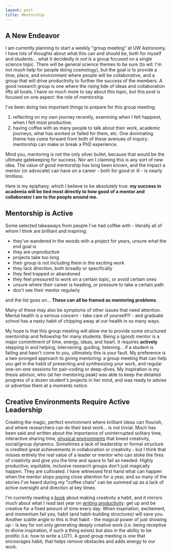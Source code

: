 ```yaml
---
layout: post
title: Mentorship
---
```


## A New Endeavor

I am currently planning to start a weekly "group meeting" at UW Astronomy. I have lots of thoughts about what this can and should be, both for myself and students...
what it decidedly is *not* is a group focused on a single science topic. There will be general science themes to be sure (to wit: I'm not *much* help for people doing cosmology), but the goal is to provide a time, place, and environment where people will be collaborative, and a group that will drive productivity to further the success of the members. A good research group is one where the rising tide of ideas and collaboration lifts all boats.
I have so much more to say about this topic, but this post is focused on one aspect: the role of mentorship.

I've been doing two important things to prepare for this group meeting:
1) reflecting on my own journey recently, examining when I felt happiest, when I felt most productive.
2) having coffee with as many people to talk about their work, academic journeys, what has worked or failed for them, etc.
One dominating theme has come forward from both of these avenues of inquiry: mentorship can make or break a PhD experience.

Mind you, mentoring is not the only silver bullet, because that would be the ultimate gatekeeping for success. Nor am I claiming this is any sort of new idea.
The value of good mentorship has long been known, and the impact a mentor (or advocate) can have on a career - both for good or ill - is nearly limitless.

Here is my epiphany, which I believe to be absolutely true: **my success in academia will be tied most directly to how good of a mentor and collaborator I am to the people around me.**


## Mentorship is Active

Some selected takeaways from people I've had coffee with - literally all of whom I think are brilliant and inspiring:

- they've wandered in the woods with a project for years, unsure what the end goal is
- they are unproductive
- projects take too long
- their group is not including them in the exciting work
- they lack direction, both broadly or specifically
- they feel trapped or abandoned
- they feel pressured to work on a certain topic, or avoid certain ones
- unsure where their career is heading, or pressure to take a certain path
- don't see their mentor regularly

and the list goes on... **These can all be framed as mentoring problems**.

Many of these may also be symptoms of other issues that need attention. Mental health is a serious concern - take care of yourself!!! - and graduate school has a nasty habit of chipping away at our health in so many ways.

My hope is that this group meeting will allow me to provide some structured mentorship and fellowship for many students. Being a (good) mentor is a major commitment of time, energy, ideas, and heart. It requires **actively** stepping in and helping, intervening, guiding, listening... if a student is failing and hasn't come to you, ultimately this is your fault. My preference is a two-pronged approach to giving mentoring: a group meeting that can help you get in the habit of presenting and synthesizing your work, and regular one-on-one sessions for pair-coding or deep-dives. My inspiration is my thesis advisor, who (at her mentoring peak) was able to keep the detailed progress of a dozen student's projects in her mind, and was ready to advise or advertise them at a moments notice.


## Creative Environments Require Active Leadership

Creating the magic, perfect environment where brilliant ideas can flourish, and where researchers can do their best work... is not trivial. Much has been said and written about the importance of uninterrupted solitary time, interactive sharing time, [physical environments](https://en.wikipedia.org/wiki/Building_20) that breed creativity, social/group dynamics. Sometimes a lack of leadership or formal structure is credited great achievements in collaboration or creativity - but I think that misses entirely the real value of a leader or mentor who can stoke the fires of creativity and give you the time and space to fail as needed. Highly productive, equitable, inclusive research groups don't just magically happen. They are cultivated. I have witnessed first hand what can happen when the mentor stops paying close attention for a year, and so many of the stories I've heard during my "coffee chats" can be summed up as a lack of active oversight and direction at key times.

I'm currently reading a [book](https://www.amazon.com/Creative-Habit-Learn-Use-Life/dp/1480589837) about making creativity a habit, and it mirrors much about what I read last year on [writing productivity](https://www.amazon.com/How-Write-Lot-Practical-Productive/dp/1591477433): get up and be creative for a fixed amount of time every day. When inspiration, excitement, and momentum fail you, habit (and habit-building structures) will save you. Another subtle angle to this is that habit - the magical power of just showing up - is key for not only generating deeply creative work (i.e. being receptive to divine inspiration, if such a thing exists) but also in the ability to be prolific (i.e. how to write a LOT). A good group meeting is one that encourages habit, that helps remove obstacles and adds energy to our work. 
